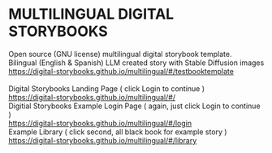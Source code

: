 # MULTILINGUAL DIGITAL STORYBOOKS

Open source (GNU license) multilingual digital storybook template.<br />
Bilingual (English & Spanish) LLM created story with Stable Diffusion images<br />
https://digital-storybooks.github.io/multilingual/#/testbooktemplate
<br />
<br />
Digital Storybooks Landing Page ( click Login to continue )<br />
https://digital-storybooks.github.io/multilingual/#/
<br />
Digitial Storybooks Example Login Page ( again, just click Login to continue )<br />
https://digital-storybooks.github.io/multilingual/#/login
<br />
Example Library ( click second, all black book for example story )<br />
https://digital-storybooks.github.io/multilingual/#/library

